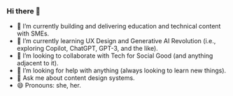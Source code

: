 ### Hi there 👋

<!--
**loribring/loribring** is a ✨ _special_ ✨ repository because its `README.md` (this file) appears on your GitHub profile.-->


- 🔭 I’m currently building and delivering education and technical content with SMEs. 
- :shell: I’m currently learning UX Design and Generative AI Revolution (i.e., exploring Copilot, ChatGPT, GPT-3, and the like). 
- :mushroom: I’m looking to collaborate with Tech for Social Good (and anything adjacent to it). 
- 🤔 I’m looking for help with anything (always looking to learn new things).
- 💬 Ask me about content design systems.
- 😄 Pronouns: she, her.

